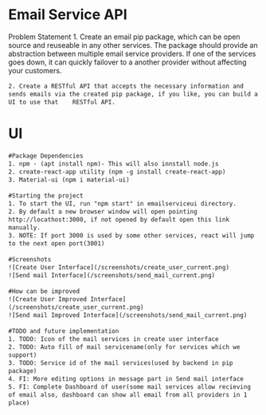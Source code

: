 # Email Service API
 
 Problem Statement
    1. Create an email pip package, which can be open source and reuseable in any other services.
        The package should provide an abstraction between multiple email service providers.
        If one of the services goes down, it can quickly failover to a another provider without affecting your customers.

    2. Create a RESTful API that accepts the necessary information and sends emails via the created pip package, if you like, you can build a UI to use that    RESTful API.

# UI 

    #Package Dependencies
    1. npm - (apt install npm)- This will also innstall node.js
    2. create-react-app utility (npm -g install create-react-app)
    3. Material-ui (npm i material-ui)

    #Starting the project
    1. To start the UI, run "npm start" in emailserviceui directory.
    2. By default a new browser window will open pointing http://locathost:3000, if not opened by default open this link manually.
    3. NOTE: If port 3000 is used by some other services, react will jump to the next open port(3001)

    #Screenshots
    ![Create User Interface](/screenshots/create_user_current.png)
    ![Send mail Interface](/screenshots/send_mail_current.png)

    #How can be improved
    ![Create User Improved Interface](/screenshots/create_user_current.png)
    ![Send mail Improved Interface](/screenshots/send_mail_current.png)

    #TODO and future implementation
    1. TODO: Icon of the mail services in create user interface
    2. TODO: Auto fill of mail servicename(only for services which we support)
    3. TODO: Service id of the mail services(used by backend in pip package)
    4. FI: More editing options in message part in Send mail interface
    5. FI: Complete Dashboard of user(some mail services allow recieving of email also, dashboard can show all email from all providers in 1 place) 


 